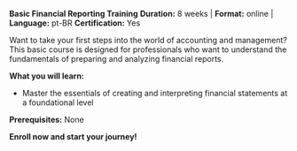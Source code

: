**Basic Financial Reporting Training**
**Duration:** 8 weeks | **Format:** online | **Language:** pt-BR
**Certification:** Yes

Want to take your first steps into the world of accounting and management? This basic course is designed for professionals who want to understand the fundamentals of preparing and analyzing financial reports.

**What you will learn:**
- Master the essentials of creating and interpreting financial statements at a foundational level

**Prerequisites:**
None

**Enroll now and start your journey!**